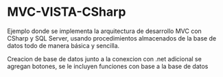 # MVC-VISTA-CSharp
Ejemplo donde se implementa la arquitectura de desarrollo MVC con CSharp y SQL Server, usando procedimientos almacenados de la base de datos todo de manera básica y sencilla.

Creacion de base de datos  junto a  la conexcion con .net adicional se agregan botones, se le incluyen funciones  con base a la base de datos 
